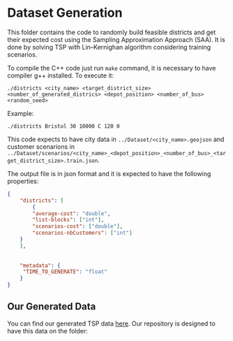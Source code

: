 # Dataset Generation

This folder contains the code to randomly build feasible districts and get their expected cost using the Sampling Approximation Approach (SAA). It is done by solving TSP with Lin–Kernighan algorithm considering training scenarios.

To compile the C++ code just run ``make`` command, it is necessary to have compiler g++ installed.
To execute it:

```
./districts <city_name> <target_district_size> <number_of_generated_districs> <depot_position> <number_of_bus> <random_seed>
```

Example:

```
./districts Bristol 30 10000 C 120 0
```

This code expects to have city data in ``../Dataset/<city_name>.geojson`` and customer scenarions in ``../Dataset/scenarios/<city_name>_<depot_position>_<number_of_bus>_<target_district_size>.train.json``.


The output file is in json format and it is expected to have the following properties:

```json
{
    "districts": [
        {
	    "average-cost": "double",
	    "list-blocks": ["int"],
	    "scenarios-cost": ["double"],
	    "scenarios-nbCustomers": ["int"]
	}
    ], 
    
    
    "metadata": {         
	 "TIME_TO_GENERATE": "float"
    }
}
```

## Our Generated Data

You can find our generated TSP data [here]([https://www.example.com](https://www.dropbox.com/scl/fo/cklionmqz1wd6z1c9jw64/h/tsp-data?dl=0&subfolder_nav_tracking=1})).
Our repository is designed to have this data on the folder: 

